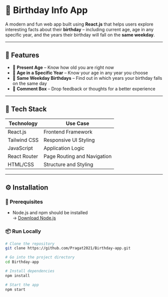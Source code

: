 # 🎉 Birthday Info App

A modern and fun web app built using **React.js** that helps users explore interesting facts about their **birthday** – including current age, age in any specific year, and the years their birthday will fall on the **same weekday**.

---

## 🧠 Features

- 🎂 **Present Age** – Know how old you are right now
- 📅 **Age in a Specific Year** – Know your age in any year you choose
- 🔁 **Same Weekday Birthdays** – Find out in which years your birthday falls on the same day
- 💬 **Comment Box** – Drop feedback or thoughts for a better experience

---

## 🚀 Tech Stack

| Technology     | Use Case                     |
|----------------|------------------------------|
| React.js       | Frontend Framework           |
| Tailwind CSS   | Responsive UI Styling        |
| JavaScript     | Application Logic            |
| React Router   | Page Routing and Navigation  |
| HTML/CSS       | Structure and Styling        |

---

## ⚙️ Installation

### 🔗 Prerequisites
- Node.js and npm should be installed  
  → [Download Node.js](https://nodejs.org)

### 📦 Run Locally

```bash
# Clone the repository
git clone https://github.com/Pragat2021/Birthday-app.git

# Go into the project directory
cd Birthday-app

# Install dependencies
npm install

# Start the app
npm start
